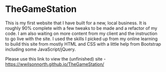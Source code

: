 # TheGameStation
This is my first website that I have built for a new, local business. It is roughly 90% complete with a few tweaks to be made and a refactor of my code. I am also waiting on more content from my client and the instruction to go live with the site. I used the skills I picked up from my online learning to build this site from mostly HTML and CSS with a little help from Bootstrap including some JavaScript/jQuery.

Please use this link to view the (unfinished) site - https://wwilsonnorth.github.io/TheGameStation/
